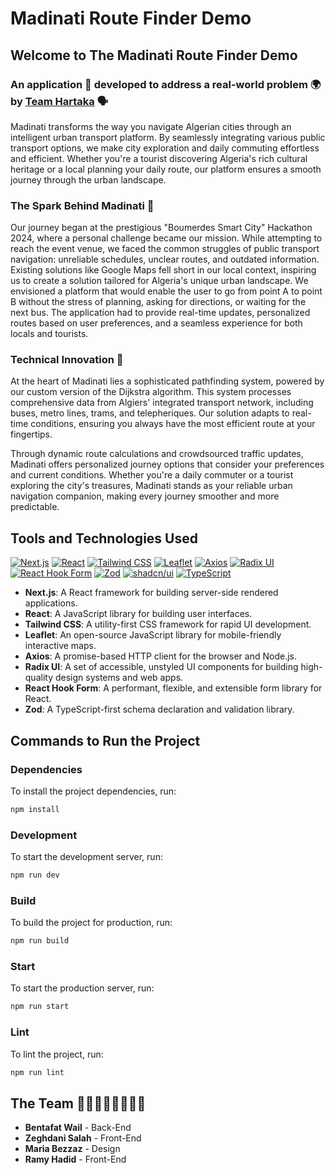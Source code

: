 # Madinati Route Finder Demo

## Welcome to The Madinati Route Finder Demo

### An application 📲 developed to address a real-world problem 🌍 by [Team Hartaka](#team) 🗣️

Madinati transforms the way you navigate Algerian cities through an intelligent urban transport platform. By seamlessly integrating various public transport options, we make city exploration and daily commuting effortless and efficient. Whether you're a tourist discovering Algeria's rich cultural heritage or a local planning your daily route, our platform ensures a smooth journey through the urban landscape.

### The Spark Behind Madinati 🧭

Our journey began at the prestigious "Boumerdes Smart City" Hackathon 2024, where a personal challenge became our mission. While attempting to reach the event venue, we faced the common struggles of public transport navigation: unreliable schedules, unclear routes, and outdated information. Existing solutions like Google Maps fell short in our local context, inspiring us to create a solution tailored for Algeria's unique urban landscape. We envisioned a platform that would enable the user to go from point A to point B without the stress of planning, asking for directions, or waiting for the next bus. The application had to provide real-time updates, personalized routes based on user preferences, and a seamless experience for both locals and tourists.

### Technical Innovation 🧠

At the heart of Madinati lies a sophisticated pathfinding system, powered by our custom version of the Dijkstra algorithm. This system processes comprehensive data from Algiers' integrated transport network, including buses, metro lines, trams, and telepheriques. Our solution adapts to real-time conditions, ensuring you always have the most efficient route at your fingertips.

Through dynamic route calculations and crowdsourced traffic updates, Madinati offers personalized journey options that consider your preferences and current conditions. Whether you're a daily commuter or a tourist exploring the city's treasures, Madinati stands as your reliable urban navigation companion, making every journey smoother and more predictable.

## Tools and Technologies Used

[![Next.js](https://img.shields.io/badge/Next.js-000000?style=flat&logo=next.js&logoColor=white)](https://nextjs.org/)
[![React](https://img.shields.io/badge/React-61DAFB?style=flat&logo=react&logoColor=white)](https://reactjs.org/)
[![Tailwind CSS](https://img.shields.io/badge/Tailwind_CSS-06B6D4?style=flat&logo=tailwindcss&logoColor=white)](https://tailwindcss.com/)
[![Leaflet](https://img.shields.io/badge/Leaflet-199900?style=flat&logo=leaflet&logoColor=white)](https://leafletjs.com/)
[![Axios](https://img.shields.io/badge/Axios-671ddf?style=flat&logo=nodedotjs&logoColor=white)](https://github.com/axios/axios)
[![Radix UI](https://img.shields.io/badge/Radix_UI-4A4A55?style=flat&logo=radix-ui&logoColor=white)](https://www.radix-ui.com/)
[![React Hook Form](https://img.shields.io/badge/React_Hook_Form-EC5990?style=flat&logo=reacthookform&logoColor=white)](https://react-hook-form.com/)
[![Zod](https://img.shields.io/badge/Zod-3178C6?style=flat&logo=typescript&logoColor=white)](https://github.com/colinhacks/zod)
[![shadcn/ui](https://img.shields.io/badge/shadcn/ui-000000?style=flat&logo=shadcn&logoColor=white)](https://shadcn.dev/)
[![TypeScript](https://img.shields.io/badge/TypeScript-007ACC?style=flat&logo=typescript&logoColor=white)](https://www.typescriptlang.org/)

-   **Next.js**: A React framework for building server-side rendered applications.
-   **React**: A JavaScript library for building user interfaces.
-   **Tailwind CSS**: A utility-first CSS framework for rapid UI development.
-   **Leaflet**: An open-source JavaScript library for mobile-friendly interactive maps.
-   **Axios**: A promise-based HTTP client for the browser and Node.js.
-   **Radix UI**: A set of accessible, unstyled UI components for building high-quality design systems and web apps.
-   **React Hook Form**: A performant, flexible, and extensible form library for React.
-   **Zod**: A TypeScript-first schema declaration and validation library.

## Commands to Run the Project

### Dependencies

To install the project dependencies, run:

```sh
npm install
```

### Development

To start the development server, run:

```sh
npm run dev
```

### Build

To build the project for production, run:

```sh
npm run build
```

### Start

To start the production server, run:

```sh
npm run start
```

### Lint

To lint the project, run:

```sh
npm run lint
```

## The Team 🧍‍♂️🧍‍♂️🧍‍♂️🧍‍♂️

-   **Bentafat Wail** - Back-End
-   **Zeghdani Salah** - Front-End
-   **Maria Bezzaz** - Design
-   **Ramy Hadid** - Front-End
